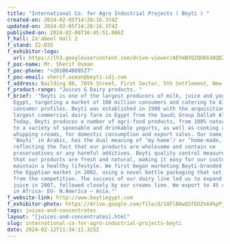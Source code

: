 ```yaml
---
title: "International Co. for Agro Industrial Projects ( Beyti ) "
created-on: 2024-02-05T14:28:16.374Z
updated-on: 2024-02-05T14:28:16.374Z
published-on: 2024-02-06T16:45:51.806Z
f_hall: Za'abeel Hall 2
f_stand: Z2-D35
f_exhibitor-logo:
  url: https://lh3.googleusercontent.com/drive-viewer/AEYmBYQZQU6b30QDZclwUlRGGZN2UPCVnKHT8mKPfc6XtqTapCjgntJnuyJRwoIz39Za8Uc8G5zNFROYjEjMnq7XW05Er6hdOg=s1600
f_poc-name: Mr. Sherif Osman
f_poc-phone: "+201064009527"
f_poc-email: sherif.osman@beyti-idj.com
f_address: Building 88, 70th Street, First Sector, 5th Settlement, New Cairo, Cairo.
f_product-range: "Juices & Dairy products. "
f_brief: '"Beyti is one of the largest producers of milk, juice and yogurt in
  Egypt, targeting a market of 100 million consumers and catering to different
  consumer profiles. Beyti was established in 1998 with the acquisition of the
  largest commercial dairy farm in Egypt from the Saudi Group Dallah Al-Baraka.
  Today, Beyti produces a number of agri-food products, from 100% natural milk
  to a variety of spoonable and drinkable yogurts, as well as cooking and
  whipping creams, for domestic consumption and export sales. Our name, the word
  ‘Beyti’ in Arabic, has the dual meaning of ‘my home’/ or ‘home-made,
  reflecting the fact that our products are wholesome and contain no
  preservatives or any harmful additives. Beyti quality control measures ensure
  that our products are fresh and natural, making it easy for our customers to
  maintain a healthy lifestyle. We first began marketing Beyti-branded milk on
  the Egyptian market in 2002, using a novel bottle packaging that set us apart
  from the competition. The success of our dairy line led us to expand into
  juice in 2007, followed closely by our creams line. We export to 45 countries
  in Africa- EU- N.America – Asia."'
f_website-link: http://www.beytiegypt.com
f_exhibitor-photo: https://drive.google.com/file/d/18FlBAwQ5fEOZnX4hpPj6D6Ss86ufr6jD/view?usp=drive_link
tags: juices-and-concentrates
layout: "[juices-and-concentrates].html"
slug: international-co-for-agro-industrial-projects-beyti
date: 2024-02-12T11:34:11.325Z
---
```

